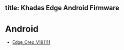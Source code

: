 title: Khadas Edge Android Firmware
---

# Android
* [Edge_Oreo_V181111](https://dl.khadas.com/Firmware/Edge/Android/Edge_Oreo_V181111.7z)
